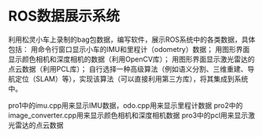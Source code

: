 # ROS数据展示系统
利用松灵小车上录制的bag包数据，编写软件，展示ROS系统中的各类数据，具体包括：  用命令行窗口显示小车的IMU和里程计（odometry）数据； 用图形界面显示颜色相机和深度相机的数据（利用OpenCV库）； 用图形界面显示激光雷达的点云数据（利用PCL库）； 自行选择一种高级算法（例如语义分割、三维重建、导航定位（SLAM）等），实现该算法（可以直接利用第三方库），将其集成到系统中。

pro1中的imu.cpp用来显示IMU数据，odo.cpp用来显示里程计数据 
pro2中的image_converter.cpp用来显示颜色相机和深度相机数据
pro3中的pcl用来显示激光雷达的点云数据

